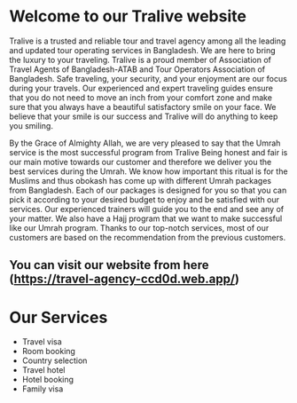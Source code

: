 # Welcome to our Tralive website

Tralive is a trusted and reliable tour and travel agency among all the leading and updated tour operating services in Bangladesh. We are here to bring the luxury to your traveling. Tralive is a proud member of Association of Travel Agents of Bangladesh-ATAB and Tour Operators Association of Bangladesh. Safe traveling, your security, and your enjoyment are our focus during your travels. Our experienced and expert traveling guides ensure that you do not need to move an inch from your comfort zone and make sure that you always have a beautiful satisfactory smile on your face. We believe that your smile is our success and Tralive will do anything to keep you smiling.


By the Grace of Almighty Allah, we are very pleased to say that the Umrah service is the most successful program from Tralive Being honest and fair is our main motive towards our customer and therefore we deliver you the best services during the Umrah. We know how important this ritual is for the Muslims and thus obokash has come up with different Umrah packages from Bangladesh. Each of our packages is designed for you so that you can pick it according to your desired budget to enjoy and be satisfied with our services. Our experienced trainers will guide you to the end and see any of your matter. We also have a Hajj program that we want to make successful like our Umrah program. Thanks to our top-notch services, most of our customers are based on the recommendation from the previous customers.

## You can visit our website from here (https://travel-agency-ccd0d.web.app/)

# Our Services
- Travel visa
- Room booking
- Country selection
- Travel hotel
- Hotel booking
- Family visa